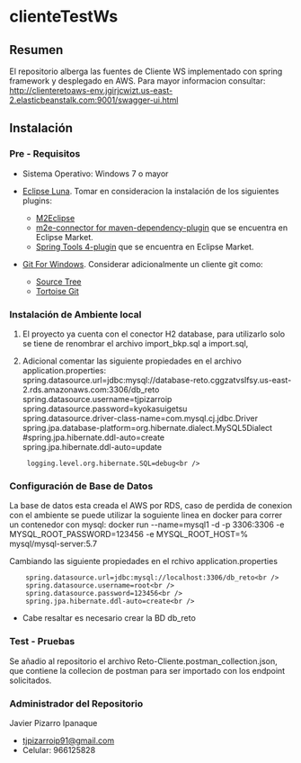 # clienteTestWs

## Resumen ##
El repositorio alberga las fuentes de Cliente WS implementado con spring framework y desplegado en AWS.
Para mayor informacion consultar: http://clienteretoaws-env.jgirjcwizt.us-east-2.elasticbeanstalk.com:9001/swagger-ui.html

## Instalación ##

### Pre - Requisitos ###

* Sistema Operativo: Windows 7 o mayor
+ [Eclipse Luna](https://www.eclipse.org/ide/). Tomar en consideracion la instalación de los siguientes plugins:
    * [M2Eclipse](http://www.eclipse.org/m2e/)
    * [m2e-connector for maven-dependency-plugin](https://marketplace.eclipse.org/content/m2e-connector-maven-dependency-plugin) que se encuentra en Eclipse Market.
	* [Spring Tools 4-plugin](https://marketplace.eclipse.org/content/spring-tools-4-spring-boot-aka-spring-tool-suite-4) que se encuentra en Eclipse Market.
	
+ [Git For Windows](https://msysgit.github.io/). Considerar adicionalmente un cliente git como:
    * [Source Tree](https://www.sourcetreeapp.com/)
    * [Tortoise Git](https://code.google.com/p/tortoisegit/)
	
### Instalación de Ambiente local ###

1. El proyecto ya cuenta con el conector H2 database, para utilizarlo solo se tiene de renombrar el archivo import_bkp.sql a import.sql,
2. Adicional comentar las siguiente propiedades en el archivo application.properties:<br />
		spring.datasource.url=jdbc:mysql://database-reto.cggzatvslfsy.us-east-2.rds.amazonaws.com:3306/db_reto<br />
		spring.datasource.username=tjpizarroip<br />
		spring.datasource.password=kyokasuigetsu<br />
		spring.datasource.driver-class-name=com.mysql.cj.jdbc.Driver<br />
		spring.jpa.database-platform=org.hibernate.dialect.MySQL5Dialect<br />
		#spring.jpa.hibernate.ddl-auto=create<br />
		spring.jpa.hibernate.ddl-auto=update<br />

		logging.level.org.hibernate.SQL=debug<br />

### Configuración de Base de Datos ###

La base de datos esta creada el AWS por RDS, caso de perdida de conexion con el ambiente se puede utilizar la soguiente linea en docker para correr un contenedor con mysql:
	docker run --name=mysql1 -d -p 3306:3306 -e MYSQL_ROOT_PASSWORD=123456 -e MYSQL_ROOT_HOST=% mysql/mysql-server:5.7

Cambiando las siguiente propiedades en el rchivo application.properties

		spring.datasource.url=jdbc:mysql://localhost:3306/db_reto<br />
		spring.datasource.username=root<br />
		spring.datasource.password=123456<br />
		spring.jpa.hibernate.ddl-auto=create<br />

* Cabe resaltar es necesario crear la BD db_reto


### Test - Pruebas ###

Se añadio al repositorio el archivo Reto-Cliente.postman_collection.json, que contiene la collecion de postman para ser importado con los endpoint solicitados.


### Administrador del Repositorio ###

Javier Pizarro Ipanaque

* tjpizarroip91@gmail.com
* Celular: 966125828


